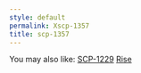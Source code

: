 ```yaml
---
style: default
permalink: Xscp-1357
title: scp-1357
---
```

You may also like:
[SCP-1229](http://scp-wiki.net/scp-1229)
[Rise](http://scp-wiki.net/rise)